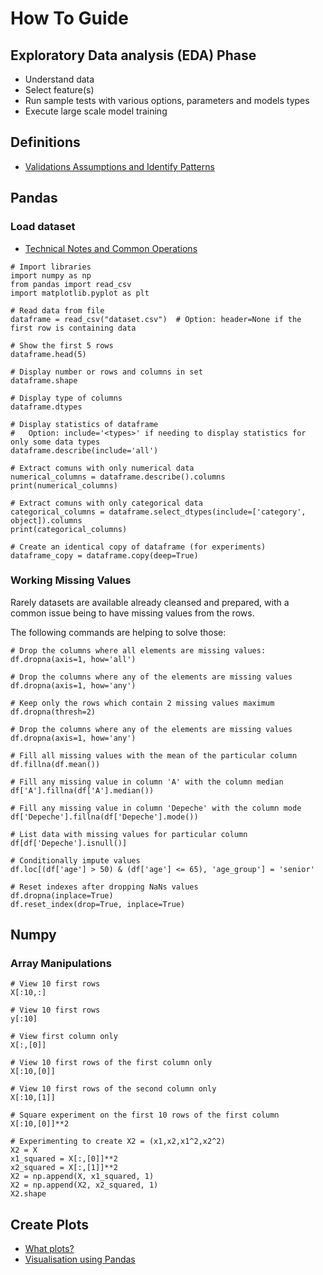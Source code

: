 # How To Guide

## Exploratory Data analysis (EDA) Phase

* Understand data
* Select feature(s)
* Run sample tests with various options, parameters and models types
* Execute large scale model training

## Definitions

* [Validations Assumptions and Identify Patterns](https://www.svds.com/value-exploratory-data-analysis/)

## Pandas
### Load dataset

* [Technical Notes and Common Operations](https://chrisalbon.com/)

```
# Import libraries
import numpy as np
from pandas import read_csv
import matplotlib.pyplot as plt

# Read data from file
dataframe = read_csv("dataset.csv")  # Option: header=None if the first row is containing data

# Show the first 5 rows
dataframe.head(5)

# Display number or rows and columns in set
dataframe.shape

# Display type of columns
dataframe.dtypes

# Display statistics of dataframe
#   Option: include='<types>' if needing to display statistics for only some data types
dataframe.describe(include='all')
```

```
# Extract comuns with only numerical data
numerical_columns = dataframe.describe().columns
print(numerical_columns)
```

```
# Extract comuns with only categorical data
categorical_columns = dataframe.select_dtypes(include=['category', object]).columns
print(categorical_columns)
```

```
# Create an identical copy of dataframe (for experiments)
dataframe_copy = dataframe.copy(deep=True)
```

### Working Missing Values

Rarely datasets are available already cleansed and prepared, with a common issue being to have missing values from the rows.

The following commands are helping to solve those:
```
# Drop the columns where all elements are missing values:
df.dropna(axis=1, how='all')

# Drop the columns where any of the elements are missing values
df.dropna(axis=1, how='any')

# Keep only the rows which contain 2 missing values maximum
df.dropna(thresh=2)

# Drop the columns where any of the elements are missing values
df.dropna(axis=1, how='any')

# Fill all missing values with the mean of the particular column
df.fillna(df.mean())

# Fill any missing value in column 'A' with the column median
df['A'].fillna(df['A'].median())

# Fill any missing value in column 'Depeche' with the column mode
df['Depeche'].fillna(df['Depeche'].mode())
```

```
# List data with missing values for particular column
df[df['Depeche'].isnull()]
```

```
# Conditionally impute values
df.loc[(df['age'] > 50) & (df['age'] <= 65), 'age_group'] = 'senior'
```

```
# Reset indexes after dropping NaNs values
df.dropna(inplace=True)
df.reset_index(drop=True, inplace=True)
```



## Numpy

### Array Manipulations

```
# View 10 first rows
X[:10,:]

# View 10 first rows
y[:10]

# View first column only
X[:,[0]]

# View 10 first rows of the first column only
X[:10,[0]]

# View 10 first rows of the second column only
X[:10,[1]]

# Square experiment on the first 10 rows of the first column
X[:10,[0]]**2
```

```
# Experimenting to create X2 = (x1,x2,x1^2,x2^2)
X2 = X
x1_squared = X[:,[0]]**2
x2_squared = X[:,[1]]**2
X2 = np.append(X, x1_squared, 1)
X2 = np.append(X2, x2_squared, 1)
X2.shape
```

## Create Plots

* [What plots?](https://towardsdatascience.com/what-plot-why-this-plot-and-why-not-9508a0cb35ea)
* [Visualisation using Pandas](https://machinelearningmastery.com/visualize-machine-learning-data-python-pandas/)
